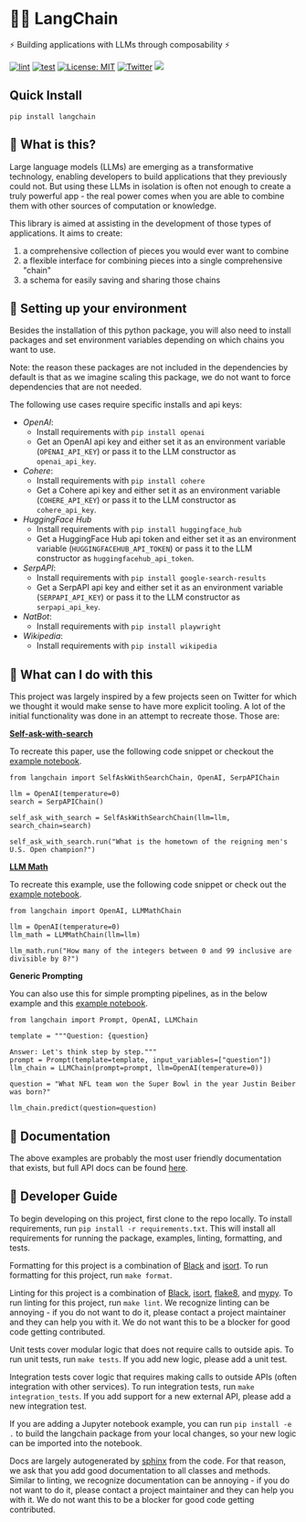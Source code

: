 # 🦜️🔗 LangChain

⚡ Building applications with LLMs through composability ⚡

[![lint](https://github.com/hwchase17/langchain/actions/workflows/lint.yml/badge.svg)](https://github.com/hwchase17/langchain/actions/workflows/lint.yml) [![test](https://github.com/hwchase17/langchain/actions/workflows/test.yml/badge.svg)](https://github.com/hwchase17/langchain/actions/workflows/test.yml) [![License: MIT](https://img.shields.io/badge/License-MIT-yellow.svg)](https://opensource.org/licenses/MIT) [![Twitter](https://img.shields.io/twitter/url/https/twitter.com/langchainai.svg?style=social&label=Follow%20%40LangChainAI)](https://twitter.com/langchainai) [![](https://dcbadge.vercel.app/api/server/6adMQxSpJS?compact=true&style=flat)](https://discord.gg/6adMQxSpJS)

## Quick Install

`pip install langchain`

## 🤔 What is this?

Large language models (LLMs) are emerging as a transformative technology, enabling
developers to build applications that they previously could not.
But using these LLMs in isolation is often not enough to
create a truly powerful app - the real power comes when you are able to
combine them with other sources of computation or knowledge.

This library is aimed at assisting in the development of those types of applications.
It aims to create:

1. a comprehensive collection of pieces you would ever want to combine
2. a flexible interface for combining pieces into a single comprehensive "chain"
3. a schema for easily saving and sharing those chains

## 🔧 Setting up your environment

Besides the installation of this python package, you will also need to install packages and set environment variables depending on which chains you want to use.

Note: the reason these packages are not included in the dependencies by default is that as we imagine scaling this package, we do not want to force dependencies that are not needed.

The following use cases require specific installs and api keys:

- _OpenAI_:
  - Install requirements with `pip install openai`
  - Get an OpenAI api key and either set it as an environment variable (`OPENAI_API_KEY`) or pass it to the LLM constructor as `openai_api_key`.
- _Cohere_:
  - Install requirements with `pip install cohere`
  - Get a Cohere api key and either set it as an environment variable (`COHERE_API_KEY`) or pass it to the LLM constructor as `cohere_api_key`.
- _HuggingFace Hub_
  - Install requirements with `pip install huggingface_hub`
  - Get a HuggingFace Hub api token and either set it as an environment variable (`HUGGINGFACEHUB_API_TOKEN`) or pass it to the LLM constructor as `huggingfacehub_api_token`.
- _SerpAPI_:
  - Install requirements with `pip install google-search-results`
  - Get a SerpAPI api key and either set it as an environment variable (`SERPAPI_API_KEY`) or pass it to the LLM constructor as `serpapi_api_key`.
- _NatBot_:
  - Install requirements with `pip install playwright`
- _Wikipedia_:
  - Install requirements with `pip install wikipedia`

## 🚀 What can I do with this

This project was largely inspired by a few projects seen on Twitter for which we thought it would make sense to have more explicit tooling. A lot of the initial functionality was done in an attempt to recreate those. Those are:

**[Self-ask-with-search](https://ofir.io/self-ask.pdf)**

To recreate this paper, use the following code snippet or checkout the [example notebook](https://github.com/hwchase17/langchain/blob/master/examples/self_ask_with_search.ipynb).

```
from langchain import SelfAskWithSearchChain, OpenAI, SerpAPIChain

llm = OpenAI(temperature=0)
search = SerpAPIChain()

self_ask_with_search = SelfAskWithSearchChain(llm=llm, search_chain=search)

self_ask_with_search.run("What is the hometown of the reigning men's U.S. Open champion?")
```

**[LLM Math](https://twitter.com/amasad/status/1568824744367259648?s=20&t=-7wxpXBJinPgDuyHLouP1w)**

To recreate this example, use the following code snippet or check out the [example notebook](https://github.com/hwchase17/langchain/blob/master/examples/llm_math.ipynb).

```
from langchain import OpenAI, LLMMathChain

llm = OpenAI(temperature=0)
llm_math = LLMMathChain(llm=llm)

llm_math.run("How many of the integers between 0 and 99 inclusive are divisible by 8?")
```

**Generic Prompting**

You can also use this for simple prompting pipelines, as in the below example and this [example notebook](https://github.com/hwchase17/langchain/blob/master/examples/simple_prompts.ipynb).

```
from langchain import Prompt, OpenAI, LLMChain

template = """Question: {question}

Answer: Let's think step by step."""
prompt = Prompt(template=template, input_variables=["question"])
llm_chain = LLMChain(prompt=prompt, llm=OpenAI(temperature=0))

question = "What NFL team won the Super Bowl in the year Justin Beiber was born?"

llm_chain.predict(question=question)
```

## 📖 Documentation

The above examples are probably the most user friendly documentation that exists,
but full API docs can be found [here](https://langchain.readthedocs.io/en/latest/?).

## 🤖 Developer Guide

To begin developing on this project, first clone to the repo locally.
To install requirements, run `pip install -r requirements.txt`.
This will install all requirements for running the package, examples, linting, formatting, and tests.

Formatting for this project is a combination of [Black](https://black.readthedocs.io/en/stable/) and [isort](https://pycqa.github.io/isort/).
To run formatting for this project, run `make format`.

Linting for this project is a combination of [Black](https://black.readthedocs.io/en/stable/), [isort](https://pycqa.github.io/isort/), [flake8](https://flake8.pycqa.org/en/latest/), and [mypy](http://mypy-lang.org/).
To run linting for this project, run `make lint`.
We recognize linting can be annoying - if you do not want to do it, please contact a project maintainer and they can help you with it. We do not want this to be a blocker for good code getting contributed.

Unit tests cover modular logic that does not require calls to outside apis.
To run unit tests, run `make tests`.
If you add new logic, please add a unit test.

Integration tests cover logic that requires making calls to outside APIs (often integration with other services).
To run integration tests, run `make integration_tests`.
If you add support for a new external API, please add a new integration test.

If you are adding a Jupyter notebook example, you can run `pip install -e .` to build the langchain package from your local changes, so your new logic can be imported into the notebook.

Docs are largely autogenerated by [sphinx](https://www.sphinx-doc.org/en/master/) from the code.
For that reason, we ask that you add good documentation to all classes and methods.
Similar to linting, we recognize documentation can be annoying - if you do not want to do it, please contact a project maintainer and they can help you with it. We do not want this to be a blocker for good code getting contributed.
